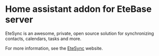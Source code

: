 # Home assistant addon for EteBase server
EteSync is an awesome, private, open source solution for synchronizing contacts, calendars, tasks and more.

For more information, see the [EteSync](https://etesync.com) website.
